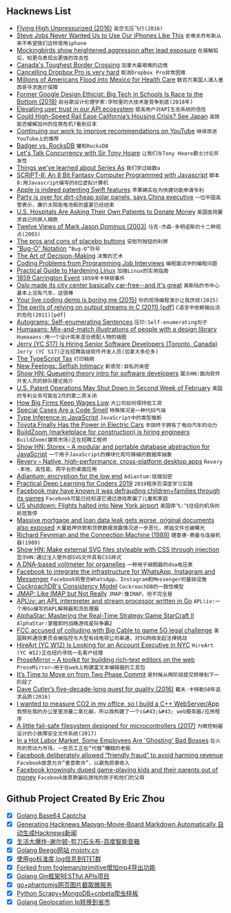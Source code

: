 ## Hacknews List


- [Flying High Unpressurized (2016)](https://www.planeandpilotmag.com/article/flying-high-unpressurized/)  `高空无压飞行(2016)`
- [Steve Jobs Never Wanted Us to Use Our iPhones Like This](https://www.nytimes.com/2019/01/25/opinion/sunday/steve-jobs-never-wanted-us-to-use-our-iphones-like-this.html)  `史蒂夫乔布斯从来不希望我们这样使用iphone`
- [Mockingbirds show heightened aggression after lead exposure](https://www.eurekalert.org/pub_releases/2019-01/maf-mtr012319.php)  `在接触铅后，知更鸟表现出更强的攻击性`
- [Canada&#39;s Toughest Border Crossing](https://thewalrus.ca/canadas-toughest-border-crossing/)  `加拿大最艰难的边境`
- [Cancelling Dropbox Pro is very hard](https://www.useloom.com/share/8d148b2be54444909e8408398ab07f83)  `取消Dropbox Pro非常困难`
- [Millions of Americans Flood into Mexico for Health Care](https://truthout.org/articles/millions-of-americans-flood-into-mexico-for-health-care/)  `数百万美国人涌入墨西哥寻求医疗保障`
- [Former Google Design Ethicist: Big Tech in Schools Is Race to the Bottom (2018)](https://www.edsurge.com/news/2018-02-07-former-google-design-ethicist-relying-on-big-tech-in-schools-is-a-race-to-the-bottom)  `前谷歌设计伦理学家:学校里的大技术是竞争到底(2018年)`
- [Elevating user trust in our API ecosystem](https://cloud.google.com/blog/products/g-suite/elevating-user-trust-in-our-api-ecosystems)  `提高用户对API生态系统的信任`
- [Could High-Speed Rail Ease California’s Housing Crisis? See Japan](https://www.citylab.com/transportation/2019/01/high-speed-rail-california-affordable-housing-crisis-japan/581161/)  `高铁能否缓解加州的住房危机?看到日本`
- [Continuing our work to improve recommendations on YouTube](https://youtube.googleblog.com/2019/01/continuing-our-work-to-improve.html)  `继续改进YouTube上的推荐`
- [Badger vs. RocksDB](https://blog.dgraph.io/post/badger-over-rocksdb-in-dgraph/)  `獾和RocksDB`
- [Let&#39;s Talk Concurrency with Sir Tony Hoare](https://www.erlang-solutions.com/blog/let-s-talkconcurrency-with-sir-tony-hoare.html)  `让我们与Tony Hoare爵士讨论并发性`
- [Things we&#39;ve learned about Series As](https://blog.ycombinator.com/things-we-learned-about-series-as/)  `我们学过级数a`
- [SCRIPT-8: An 8 Bit Fantasy Computer Programmed with Javascript](https://script-8.github.io/)  `脚本8:用Javascript编写的8位虚拟计算机`
- [Apple is indeed patenting Swift features](https://forums.swift.org/t/apple-is-indeed-patenting-swift-features/19779)  `苹果确实在为快捷功能申请专利`
- [Party is over for dirt-cheap solar panels, says China executive](https://www.reuters.com/article/us-davos-meeting-solar-gcl-idUSKCN1PI2OQ)  `一位中国高管表示，廉价太阳能电池板的盛宴已经结束`
- [U.S. Hospitals Are Asking Their Own Patients to Donate Money](https://www.nytimes.com/2019/01/24/business/hospitals-asking-patients-donate-money.html)  `美国医院要求自己的病人捐款`
- [Twelve Views of Mark Jason Dominus (2003)](http://perl.plover.com/yak/12views/samples/notes.html)  `马克·杰森·多明诺斯的十二种观点(2003)`
- [The pros and cons of placebo buttons](https://www.economist.com/science-and-technology/2019/01/26/the-pros-and-cons-of-placebo-buttons)  `安慰剂按钮的利弊`
- [“Bug-O” Notation](https://overreacted.io/the-bug-o-notation/)  `“Bug-O”符号`
- [The Art of Decision-Making](https://www.newyorker.com/magazine/2019/01/21/the-art-of-decision-making)  `决策的艺术`
- [Coding Problems from Programming Job Interviews](http://www.java67.com/2018/05/top-75-programming-interview-questions-answers.html)  `编程面试中的编程问题`
- [Practical Guide to Hardening Linux](https://github.com/trimstray/the-practical-linux-hardening-guide)  `加强Linux的实用指南`
- [1859 Carrington Event](https://hackaday.com/2019/01/22/the-1859-carrington-event/)  `1859年卡林顿事件`
- [Oslo made its city center basically car-free--and it&#39;s great](https://www.fastcompany.com/90294948/what-happened-when-oslo-decided-to-make-its-downtown-basically-car-free#nws=mcnewsletter)  `奥斯陆的市中心基本上没有汽车，这很棒`
- [Your live coding demo is boring me (2015)](https://inconshreveable.com/11-13-2015/your-live-coding-demo-is-boring/)  `你的现场编程演示让我厌烦(2015)`
- [The perils of relying on output streams in C (2011) [pdf]](https://www.gnu.org/ghm/2011/paris/slides/jim-meyering-goodbye-world.pdf)  `C语言中依赖输出流的危险(2011)[pdf]`
- [Autograms: Self-enumerating Sentences](http://autograms.net/)  `压印:Self-enumerating句子`
- [Humaaans: Mix-and-match illustrations of people with a design library](https://www.humaaans.com)  `Humaaans:用一个设计库来混合搭配人物的插图`
- [Jerry (YC S17) Is Hiring Senior Software Developers (Toronto, Canada)](https://www.workable.com/j/089F60DE31)  `Jerry (YC S17)正在招聘高级软件开发人员(加拿大多伦多)`
- [The TypeScript Tax](https://medium.com/javascript-scene/the-typescript-tax-132ff4cb175b)  `打印稿税`
- [New Feelings: Selfish Intimacy](https://reallifemag.com/new-feelings-selfish-intimacy/)  `新感觉:自私的亲密`
- [Show HN: Queueing theory intro for software developers](https://github.com/joelparkerhenderson/queueing_theory)  `展示HN:面向软件开发人员的排队理论简介`
- [U.S. Patent Operations May Shut Down in Second Week of February](https://www.bloomberg.com/news/articles/2019-01-24/u-s-patent-operations-may-shut-down-in-second-week-of-february)  `美国的专利业务可能在2月的第二周关闭`
- [How Big Firms Keep Wages Low](https://www.forbes.com/sites/teresaghilarducci/2019/01/21/uncovering-the-mystery-of-your-sluggish-paycheck/#70a9b2371d79)  `大公司如何保持低工资`
- [Special Cases Are a Code Smell](https://blog.conjur.org/special-cases-are-a-code-smell/)  `特殊情况是一种代码气味`
- [Type Inference in JavaScript](https://www.kylesletten.com/2019/01/25/type-inference-in-javascript.html)  `JavaScript中的类型推断`
- [Toyota Finally Has the Power in Electric Cars](https://www.bloomberg.com/opinion/articles/2019-01-22/toyota-panasonic-battery-venture-is-an-electric-car-power-shift)  `丰田终于拥有了电动汽车的动力`
- [BuildZoom (marketplace for construction) is hiring engineers](https://jobs.lever.co/buildzoom)  `BuildZoom(建筑市场)正在招聘工程师`
- [Show HN: Storex – A modular and portable database abstraction for JavaScript](item?id=18998303)  `一个用于JavaScript的模块化和可移植的数据库抽象`
- [Revery – Native, high-performance, cross-platform desktop apps](https://github.com/revery-ui/revery)  `Revery -本地、高性能、跨平台的桌面应用`
- [Adiantum: encryption for the low end](https://lwn.net/Articles/776721/)  `Adiantum:低端加密`
- [Practical Deep Learning for Coders 2019](https://www.fast.ai/2019/01/24/course-v3/)  `2019程序员深度学习实践`
- [Facebook may have known it was defrauding children&#43;families through its games](https://www.polygon.com/2019/1/25/18197457/facebook-games-friendly-fraud-credit-cards)  `Facebook可能已经知道它通过游戏欺骗了儿童和家庭`
- [US shutdown: Flights halted into New York airport](https://www.bbc.com/news/world-us-canada-47006907)  `美国停飞:飞往纽约机场的航班暂停`
- [Massive mortgage and loan data leak gets worse, original documents also exposed](https://techcrunch.com/2019/01/24/mortgage-loan-leak-gets-worse/)  `大量抵押贷款和贷款数据泄露情况进一步恶化，原始文件也被曝光`
- [Richard Feynman and the Connection Machine (1989)](http://longnow.org/essays/richard-feynman-and-connection-machine/)  `理查德·费曼与连接机器(1989)`
- [Show HN: Make external SVG files styleable with CSS through injection](https://github.com/iconfu/svg-inject)  `显示HN:通过注入使外部SVG文件具有CSS样式`
- [A DNA-based voltmeter for organelles](https://www.biorxiv.org/content/10.1101/523019v1)  `一种用于细胞器的dna电压表`
- [Facebook to integrate the infrastructure for WhatsApp, Instagram and Messenger](https://www.nytimes.com/2019/01/25/technology/facebook-instagram-whatsapp-messenger.html)  `Facebook将整合WhatsApp、Instagram和Messenger的基础设施`
- [CockroachDB&#39;s Consistency Model](https://www.cockroachlabs.com/blog/consistency-model/)  `CockroachDB的一致性模型`
- [JMAP: Like IMAP but Not Really](https://unencumberedbyfacts.com/2019/01/24/jmap-its-like-imap-but-not-really/)  `JMAP:像IMAP，但不完全是`
- [APL\iv: an APL interpreter and stream processor written in Go](https://github.com/ktye/iv)  `APL\iv:一个用Go编写的APL解释器和流处理器`
- [AlphaStar: Mastering the Real-Time Strategy Game StarCraft II](https://deepmind.com/blog/alphastar-mastering-real-time-strategy-game-starcraft-ii/)  `AlphaStar:掌握即时战略游戏星际争霸2`
- [FCC accused of colluding with Big Cable to game 5G legal challenge](https://www.theregister.co.uk/2019/01/25/fcc_accused_of_colluding/)  `美国联邦通信委员会被指控与大型有线电视公司串通，对5G网络发起法律挑战`
- [HireArt (YC W12) Is Looking for an Account Executive in NYC](https://www.hireart.com/jobs/2c5f55cf/apply)  `HireArt (YC W12)正在纽约寻找一名客户经理`
- [ProseMirror – A toolkit for building rich-text editors on the web](http://prosemirror.net/)  `ProseMirror—用于在web上构建富文本编辑器的工具包`
- [It’s Time to Move on from Two Phase Commit](http://dbmsmusings.blogspot.com/2019/01/its-time-to-move-on-from-two-phase.html)  `是时候从两阶段提交转移到下一阶段了`
- [Dave Cutler’s five-decade-long quest for quality (2016)](https://news.microsoft.com/features/the-engineers-engineer-computer-industry-luminaries-salute-dave-cutlers-five-decade-long-quest-for-quality/)  `戴夫·卡特勒50年追求品质(2016)`
- [I wanted to measure CO2 in my office, so I build a C&#43;&#43; WebServer/App](https://github.com/Maddimax/MadCO2)  `我想在我的办公室里测量二氧化碳，所以我构建了一个c&#43;&#43; web服务器/应用程序`
- [A little fail-safe filesystem designed for microcontrollers (2017)](https://github.com/ARMmbed/littlefs)  `为微控制器设计的小故障安全文件系统(2017)`
- [In a Hot Labor Market, Some Employees Are &#39;Ghosting&#39; Bad Bosses](https://www.npr.org/2019/01/25/688303552/in-a-hot-labor-market-some-employees-are-ghosting-on-bad-bosses)  `在火热的劳动力市场，一些员工正在“代替”糟糕的老板`
- [Facebook deliberately allowed “friendly fraud” to avoid harming revenue](https://gizmodo.com/facebook-let-kids-rack-up-charges-on-parents-credit-car-1832053733)  `Facebook故意允许“善意欺诈”，以避免损害收入`
- [Facebook knowingly duped game-playing kids and their parents out of money](https://www.revealnews.org/article/facebook-knowingly-duped-game-playing-kids-and-their-parents-out-of-money/)  `Facebook故意欺骗玩游戏的孩子和他们的父母`

## Github Project Created By Eric Zhou

- [x] [Golang Base64 Captcha](https://github.com/mojocn/base64Captcha)
- [x] [Generating Hacknews Maoyan-Movie-Board Markdown Automatically 自动生成Hacknews新闻](https://github.com/dejavuzhou/md-genie)
- [x] [生活大爆炸-谢尔顿-剪刀石头布-百度智能音箱](https://github.com/mojocn/dueros-bang-game)
- [x] [Golang Beego网站 mojotv.cn](https://github.com/mojocn/www.mojotv.cn)
- [x] [使用go标准库,log信息到钉钉群](https://github.com/mojocn/dooger)
- [x] [Forked from fogleman/primitive增加mp4导出功能](https://github.com/mojocn/primitive)
- [x] [Golang Gin框架RESTful APIs项目](https://github.com/JJJJJJJerk/ezier-golang-web-api-framework)
- [x] [go+phantomjs网页图片截取微服务](https://github.com/mojocn/screen_shot)
- [x] [Python Scrapy+MongoDB+cnbeta爬虫样板](https://github.com/mojocn/scrapy_mongodb_boilerplate_cnbeta)
- [x] [Golang Geolocation Ip转换到省市](https://github.com/mojocn/ip2location)